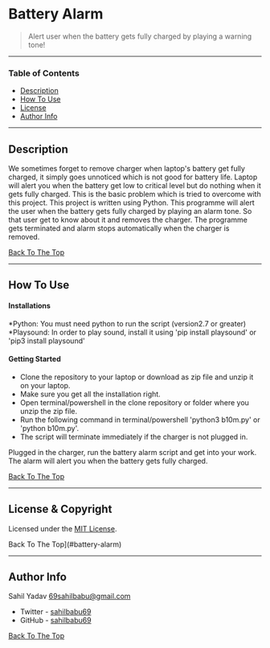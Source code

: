 # Battery Alarm

>Alert user when the battery gets fully charged by playing a warning tone!

---

### Table of Contents

- [Description](#description)
- [How To Use](#how-to-use)
- [License](#license)
- [Author Info](#author-info)

---

## Description

We sometimes forget to remove charger when laptop's battery get fully charged, it simply goes unnoticed which is not good for battery life. Laptop will alert you when the battery get low to critical level but do nothing when it gets fully charged. This is the basic problem which is tried to overcome with this project.
This project is written using Python.
This programme will alert the user when the battery gets fully charged by playing an alarm tone. So that user get to know about it and removes the charger.
The programme gets terminated and alarm stops automatically when the charger is removed.

[Back To The Top](#battery-alarm)

---

## How To Use

#### Installations

*Python: You must need python to run the script (version2.7 or greater)
*Playsound: In order to play sound, install it using 'pip install playsound' or 'pip3 install playsound'

#### Getting Started

* Clone the repository to your laptop or download as zip file and unzip it on your laptop.
* Make sure you get all the installation right.
* Open terminal/powershell in the clone repository or folder where you unzip the zip file.
* Run the following command in terminal/powershell 'python3 b10m.py' or 'python b10m.py'.
* The script will terminate immediately if the charger is not plugged in. 

Plugged in the charger, run the battery alarm script and get into your work. The alarm will alert you when the battery gets fully charged.

[Back To The Top](#battery-alarm)

---

## License & Copyright

Licensed under the [MIT License](LICENSE).

Back To The Top](#battery-alarm)

---

## Author Info

Sahil Yadav <69sahilbabu@gmail.com>

- Twitter - [sahilbabu69](https://twitter.com/sahilbabu69)
- GitHub - [sahilbabu69](https://github.com/sahilbabu69)

[Back To The Top](#battery-alarm)
